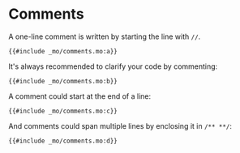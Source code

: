 # Comments

A one-line comment is written by starting the line with `//`.

```motoko
{{#include _mo/comments.mo:a}}
```

It's always recommended to clarify your code by commenting:

```motoko
{{#include _mo/comments.mo:b}}
```

A comment could start at the end of a line:

```motoko
{{#include _mo/comments.mo:c}}
```

And comments could span multiple lines by enclosing it in `/** **/`:

```motoko
{{#include _mo/comments.mo:d}}
```
